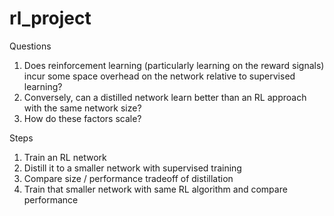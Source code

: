 # rl_project

Questions
1. Does reinforcement learning (particularly learning on the reward signals) incur some space overhead on the network relative to supervised learning?
2. Conversely, can a distilled network learn better than an RL approach with the same network size?
3. How do these factors scale?

Steps
1. Train an RL network
2. Distill it to a smaller network with supervised training
3. Compare size / performance tradeoff of distillation
4. Train that smaller network with same RL algorithm and compare performance
